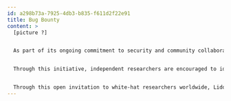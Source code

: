 ```yaml
---
id: a298b73a-7925-4db3-b835-f611d2f22e91
title: Bug Bounty
content: >
  [picture ?]


  As part of its ongoing commitment to security and community collaboration, the Lido DAO has established [a bug bounty program](https://lido.fi/bug-bounty) as a standing invitation for the wider security community to help keep the protocol safe. The program is hosted on the [Immunefi platform](https://immunefi.com/bug-bounty/lido/information/?utm_source=chatgpt.com), one of the most trusted and established hubs for DeFi security-research initiatives.


  Through this initiative, independent researchers are encouraged to identify and responsibly disclose vulnerabilities in Lido’s smart contracts and applications. Verified discoveries can earn rewards, with higher payouts reserved for issues of greater severity. The program’s scope covers a range of potential threats, including direct loss of user funds, denial-of-service risks, governance manipulation, and data exposure. To ensure ethical participation, all submissions must include a clear proof of concept, and testing must never disrupt production systems or fall outside the defined boundaries of responsible disclosure.


  Through this open invitation to white-hat researchers worldwide, Lido DAO embraces a proactive model: rather than waiting for threats to emerge, Lido DAO asks the community to help discover and fix them. The result is a broader network of oversight, stronger safeguards, and a more resilient protocol overall.
---
```

